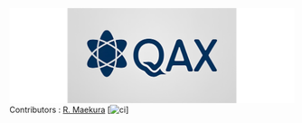 ![image](./docs/media/QAX_logo.png)
Contributors : [R. Maekura](https://github.com/Fermi-D)
[![ci](<img src="https://img.shields.io/badge/-Python-F9DC3E.svg?logo=python&style=flat">)]
